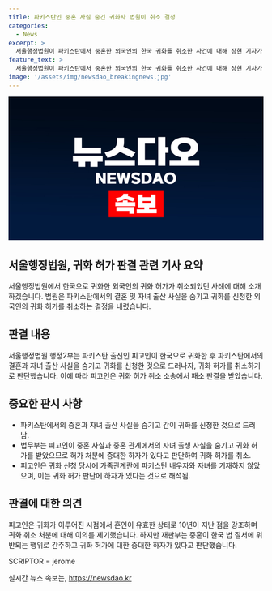 ```yaml
---
title: 파키스탄인 중혼 사실 숨긴 귀화자 법원이 취소 결정
categories:
  - News
excerpt: >
  서울행정법원이 파키스탄에서 중혼한 외국인의 한국 귀화를 취소한 사건에 대해 장현 기자가 전합니다. 법원은 중혼 사실을 숨기고 귀화한 것으로 판단하며 취소를 결정했습니다. ㄱ씨는 파키스탄과의 결혼과 사이에서 자녀 4명을 낳은 후 한국으로 이민, 간이 귀화를 신청하여 허가를 받은 후 한국인과 이혼하고 다시 파키스탄인과 혼인을 신고했습니다. 법무부는 중혼 사실을 숨겼다고 귀화 허가를 취소하자, ㄱ씨는 이에 소송을 제기했지만 법원은 귀화 허가에 중대한 하자가 있다고 판단했습니다.
feature_text: >
  서울행정법원이 파키스탄에서 중혼한 외국인의 한국 귀화를 취소한 사건에 대해 장현 기자가 전합니다. 법원은 중혼 사실을 숨기고 귀화한 것으로 판단하며 취소를 결정했습니다. ㄱ씨는 파키스탄과의 결혼과 사이에서 자녀 4명을 낳은 후 한국으로 이민, 간이 귀화를 신청하여 허가를 받은 후 한국인과 이혼하고 다시 파키스탄인과 혼인을 신고했습니다. 법무부는 중혼 사실을 숨겼다고 귀화 허가를 취소하자, ㄱ씨는 이에 소송을 제기했지만 법원은 귀화 허가에 중대한 하자가 있다고 판단했습니다.
image: '/assets/img/newsdao_breakingnews.jpg'
---
```


<p><img src="/assets/img/newsdao_breakingnews.jpg" alt="firstkoreanews 속보" /></p>

<h2 data-ke-size="size26">서울행정법원, 귀화 허가 판결 관련 기사 요약</h2>

<p data-ke-size="size16">서울행정법원에서 한국으로 귀화한 외국인의 귀화 허가가 취소되었던 사례에 대해 소개하겠습니다. 법원은 파키스탄에서의 결혼 및 자녀 출산 사실을 숨기고 귀화를 신청한 외국인의 귀화 허가를 취소하는 결정을 내렸습니다.</p>

<h2 data-ke-size="size26">판결 내용</h2>

<p data-ke-size="size16">서울행정법원 행정2부는 파키스탄 출신인 피고인이 한국으로 귀화한 후 파키스탄에서의 결혼과 자녀 출산 사실을 숨기고 귀화를 신청한 것으로 드러나자, 귀화 허가를 취소하기로 판단했습니다. 이에 따라 피고인은 귀화 허가 취소 소송에서 패소 판결을 받았습니다.</p>

<h2 data-ke-size="size26">중요한 판시 사항</h2>

<ul>
  <li>파키스탄에서의 중혼과 자녀 출산 사실을 숨기고 간이 귀화를 신청한 것으로 드러남.</li>
  <li>법무부는 피고인이 중혼 사실과 중혼 관계에서의 자녀 출생 사실을 숨기고 귀화 허가를 받았으므로 허가 처분에 중대한 하자가 있다고 판단하여 귀화 허가를 취소.</li>
  <li>피고인은 귀화 신청 당시에 가족관계란에 파키스탄 배우자와 자녀를 기재하지 않았으며, 이는 귀화 허가 판단에 하자가 있다는 것으로 해석됨.</li>
</ul>

<h2 data-ke-size="size26">판결에 대한 의견</h2>

<p data-ke-size="size16">피고인은 귀화가 이루어진 시점에서 혼인이 유효한 상태로 10년이 지난 점을 강조하며 귀화 취소 처분에 대해 이의를 제기했습니다. 하지만 재판부는 중혼이 한국 법 질서에 위반되는 행위로 간주하고 귀화 허가에 대한 중대한 하자가 있다고 판단했습니다.</p>

<p>SCRIPTOR = jerome</p>
실시간 뉴스 속보는, <a href="https://newsdao.kr" rel="dofollow">https://newsdao.kr</a>


